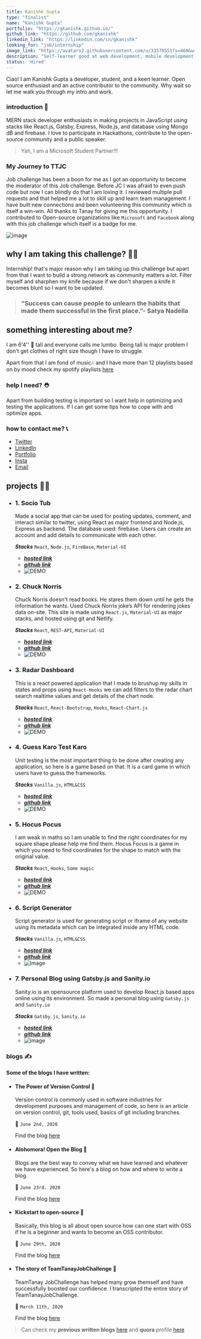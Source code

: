 ```yaml
---
title: Kanishk Gupta
type: "finalist"
name: "Kanishk Gupta"
portfolio: "https://gkanishk.github.io/"
github_link: "https://github.com/gkanishk"
linkedin_link: "https://linkedin.com/in/gkanishk"
looking_for: "job/internship"
image_link: "https://avatars2.githubusercontent.com/u/33570551?s=460&u=337e1bf4997c63e45f320ce7d8c1016459060c39&v=4"
description: "Self-learner good at web development, mobile development and working on react "
status: 'Hired'
---
```


Ciao! I am Kanishk Gupta a developer, student, and a keen learner. Open source enthusiast and an active contributor to the community. Why wait so let me walk you through my intro and work.

### introduction 🔏

MERN stack developer enthusiasts in making projects in JavaScript using stacks like React.js, Gatsby, Express, Node.js, and database using Mongo dB and firebase.
I love to participate in Hackathons, contribute to the open-source community and a public speaker.  
> Yah, I am a Microsoft Student Partner!!!

### My Journey to TTJC

Job challenge has been a boon for me as I got an opportunity to become the moderator of this Job challenge. Before JC I was afraid to even push code but now I can blindly do that I am loving it. I reviewed multiple pull requests and that helped me a lot to skill up and learn team management. I have built new connections and been volunteering this community which is itself a win-win. All thanks to Tanay for giving me this opportunity.
I contributed to Open-source organizations like `Microsoft` and `Facebook` along with this job challenge which itself is a badge for me. 

![image](https://user-images.githubusercontent.com/33570551/86209017-4759b400-bb8f-11ea-8df3-b4c47ab5ad20.png)

## why I am taking this challenge? 🤔💭

Internship! that's major reason why I am taking up this challenge but apart from that I want to build a strong network as community matters a lot. Filter myself and sharphen my knife because if we don't sharpen a knife it becomes blunt so I want to be updated.

> ### “Success can cause people to unlearn the habits that made them successful in the first place.”- Satya Nadella

## something interesting about me? 

I am 6'4'' 🕺 tall and everyone calls me lumbo. Being tall is major problem I don't get clothes of right size though I have to struggle.  

Apart from that I am fond of music🎶 and I have more than 12 playlists based on by mood check my spotify playlists [here](https://open.spotify.com/user/31r5ytacdgyx7cx53upi52ef4bdu?si=ysUUataPRbeC8P6kBl_08Q)

### help I need? ⛑

Apart from building testing is important so I want help in optimizing and testing the applications. If I can get some tips how to cope with and optimize apps.

### how to contact me? 📞

- [Twitter](https://twitter.com/gkanishk_)
- [LinkedIn](https://linkedin.com/in/gkanishk)
- [Portfolio](https://gkanishk.github.io/)
- [Insta](https://instagram.com/gkanishk_)
- [Email](mailto:kanishkgupta11@yahoo.com)

## projects 👷‍♂️

- ### 1. Socio Tub    

    Made a social app that can be used for posting updates, comment, and interact similar to twitter, using React as major frontend and Node.js, Express as backend. The database used: firebase. Users can create an account and add details to communicate with each other. 

    **_Stacks_** `React`, `Node.js`, `FireBase`, `Material-UI`

    - [**_hosted link_**](http://gkanishk-social.netlify.app/)    
    - [**_github link_**](https://github.com/gkanishk/socialapp-client/) 
    - ![DEMO](https://raw.githubusercontent.com/gkanishk/socialapp-client/master/public/social.gif)
 
- ### 2. Chuck Norris

    Chuck Norris doesn't read books. He stares them down until he gets the information he wants. Used Chuck Norris joke’s API for rendering jokes data on-site. This site is made using `React.js`, `Material-UI` as major stacks, and hosted using git and Netlify.

    **_Stacks_** `React`, `REST-API`, `Material-UI`

    - [**_hosted link_**](http://gkanishk-joke.netlify.app/)  
    - [**_github link_**](https://github.com/gkanishk/chuckjoke/) 
    - ![DEMO](https://raw.githubusercontent.com/gkanishk/chuckjoke/master/public/chuck.gif)

- ### 3. Radar Dashboard 
 
    This is a react powered application that I made to brushup my skills in states and props using `React-Hooks` we can add filters to the radar chart search realtime values and get details of the chart node.

    **_Stacks_** `React`, `React-Bootstrap`, `Hooks`, `React-Chart.js`

    - [**_hosted link_**](https://gkanishk-chart.netlify.app/)  
    - [**_github link_**](https://github.com/gkanishk/Radar-Dashboard)
    - ![DEMO](https://raw.githubusercontent.com/gkanishk/Radar-Dashboard/master/public/radar.gif)  

- ### 4. Guess Karo Test Karo

    Unit testing is the most important thing to be done after creating any application, so here is a game based on that. It is a card game in which users have to guess the frameworks.

    **_Stacks_** `Vanilla.js`, `HTML&CSS`

    - [**_hosted link_**](https://gkanishk.github.io/GuessKaro/)  
    - [**_github link_**](https://github.com/gkanishk/GuessKaro)
    - ![DEMO](https://raw.githubusercontent.com/gkanishk/GuessKaro/master/assests/guess.gif)

- ### 5. Hocus Pocus

    I am weak in maths so I am unable to find the right coordinates for my square shape please help me find them. Hocus Focus is a game in which you need to find coordinates for the shape to match with the original value.

    **_Stacks_** `React`, `Hooks`, `Some magic`

    - [**_hosted link_**](https://gkanishk-math.netlify.app/)  
    - [**_github link_**](https://github.com/gkanishk/HocusPocus/)
    - ![DEMO](https://raw.githubusercontent.com/gkanishk/HocusPocus/master/public/hocus.gif)

- ### 6. Script Generator

    Script generator is used for generating script or iframe of any website using its metadata which can be integrated inside any HTML code.

    **_Stacks_** `Vanilla.js`, `HTML&CSS`

    - [**_hosted link_**](https://gkanishk.github.io/js-plugin/)  
    - [**_github link_**](https://github.com/gkanishk/js-plugin)
    - ![image](https://user-images.githubusercontent.com/33570551/86213925-1467ee00-bb98-11ea-952c-0c9e2d8d8547.png)

- ### 7. Personal Blog using Gatsby.js and Sanity.io

    Sanity.io is an opensource platform used to develop React.js based apps online using its environment. So made a personal blog using `Gatsby.js` and `Sanity.io` 

    **_Stacks_** `Gatsby.js`, `Sanity.io`

    - [**_hosted link_**](https://gkanishk-blog.netlify.com/)   
    - [**_github link_**](https://github.com/gkanishk/sanity-gatsby-blog)
    - ![image](https://user-images.githubusercontent.com/33570551/86214046-411c0580-bb98-11ea-94bf-a61c5ecf9732.png)  


### blogs ✍

#### Some of the blogs I have written:

- #### The Power of Version Control 💪
        
    Version control is commonly used in software industries for development purposes and management of code, so here is an article on version control, git, tools used, basics of git including branches.

    🎯 `June 2nd, 2020`

    Find the blog [here](https://gkanishk-blog.netlify.com/blog/2020/06/version-control/)

- #### Alohomora! Open the Blog 📝

    Blogs are the best way to convey what we have learned and whatever we have experienced. So here's a blog on how and where to write a blog.

    🎯 `June 23rd. 2020`
    
    Find the blog [here](https://gkanishk-blog.netlify.app/blog/2020/06/blog/)

- #### Kickstart to open-source 🌟

    Basically, this blog is all about open source how can one start with OSS if he is a beginner and wants to become an OSS contributor.
    
    🎯 `June 29th, 2020`

    Find the blog [here](https://gkanishk-blog.netlify.app/blog/2020/06/oss/)

- #### The story of TeamTanayJobChallenge 🚉

    TeamTanay JobChallenge has helped many grow themself and have successfully boosted our confidence. I transcripted the entire story of TeamTanayJobChallenge.

    🎯 `March 11th, 2020`

    Find the blog [here](https://2020.teamtanay.jobchallenge.dev/origin_story/)


> Can check my **previous written blogs** [here](https://gkanishk-blog.netlify.com) and **quora** profile [here](https://www.quora.com/profile/Kanishk-Gupta-51)
